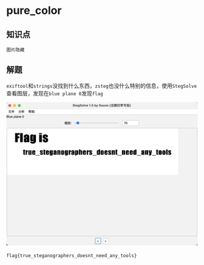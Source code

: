# pure_color

## 知识点

`图片隐藏`

## 解题

`exiftool`和`strings`没找到什么东西，`zsteg`也没什么特别的信息，使用`StegSolve`查看图层，发现在`blue plane 0`发现`flag`

![](./img/pure_color-1.png)

`flag{true_steganographers_doesnt_need_any_tools}`